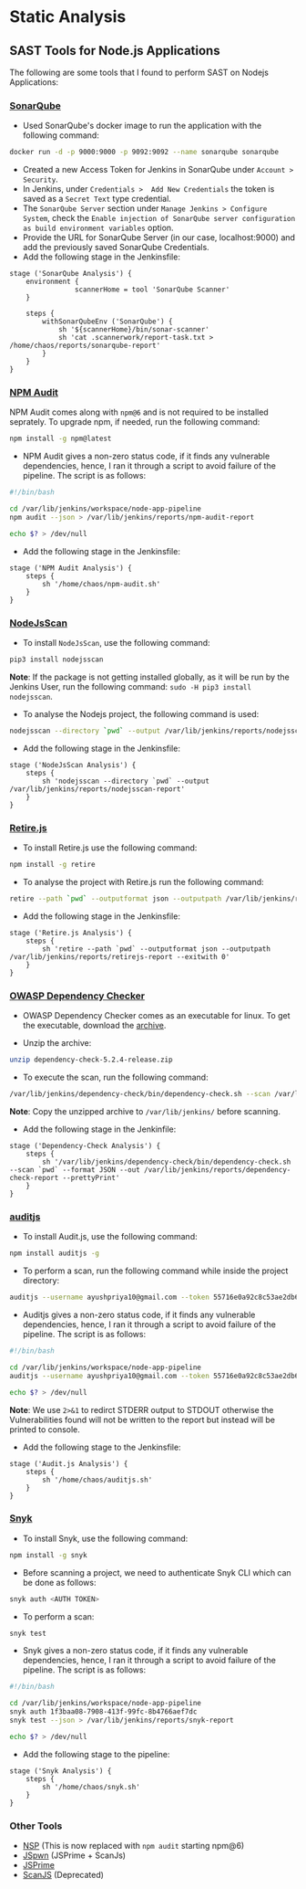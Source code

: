 
# Static Analysis

## SAST Tools for Node.js Applications

The following are some tools that I found to perform SAST on Nodejs Applications:

### [SonarQube](https://www.sonarqube.org/)

* Used SonarQube's docker image to run the application with the following command:

```bash
docker run -d -p 9000:9000 -p 9092:9092 --name sonarqube sonarqube
```

* Created a new Access Token for Jenkins in SonarQube under `Account > Security`.
* In Jenkins, under `Credentials >  Add New Credentials` the token is saved as a `Secret Text` type credential.
* The `SonarQube Server` section under `Manage Jenkins > Configure System`, check the `Enable injection of SonarQube server configuration as build environment variables` option.
* Provide the URL for SonarQube Server (in our case, localhost:9000) and add the previously saved SonarQube Credentials.
* Add the following stage in the Jenkinsfile:

```jenkins
stage ('SonarQube Analysis') {
    environment {
                scannerHome = tool 'SonarQube Scanner'
    }

    steps {
        withSonarQubeEnv ('SonarQube') {
            sh '${scannerHome}/bin/sonar-scanner'
            sh 'cat .scannerwork/report-task.txt > /home/chaos/reports/sonarqube-report'
        }
    }
}
```

### [NPM Audit](https://docs.npmjs.com/cli/audit)

NPM Audit comes along with `npm@6` and is not required to be installed seprately. To upgrade npm, if needed, run the following command:

```bash
npm install -g npm@latest
```

* NPM Audit gives a non-zero status code, if it finds any vulnerable dependencies, hence, I ran it through a script to avoid failure of the pipeline. The script is as follows:

```bash
#!/bin/bash

cd /var/lib/jenkins/workspace/node-app-pipeline
npm audit --json > /var/lib/jenkins/reports/npm-audit-report

echo $? > /dev/null
```

* Add the following stage in the Jenkinsfile:

```jenkins
stage ('NPM Audit Analysis') {
    steps {
        sh '/home/chaos/npm-audit.sh'
    }
}
```

### [NodeJsScan](https://github.com/ajinabraham/NodeJsScan)

* To install `NodeJsScan`, use the following command:

```bash
pip3 install nodejsscan
```

**Note**: If the package is not getting installed globally, as it will be run by the Jenkins User, run the following command: `sudo -H pip3 install nodejsscan`.

* To analyse the Nodejs project, the following command is used:

```bash
nodejsscan --directory `pwd` --output /var/lib/jenkins/reports/nodejsscan-report
```

* Add the following stage in the Jenkinsfile:

```jenkins
stage ('NodeJsScan Analysis') {
    steps {
        sh 'nodejsscan --directory `pwd` --output /var/lib/jenkins/reports/nodejsscan-report'
    }
}
```

### [Retire.js](https://retirejs.github.io/retire.js/)

* To install Retire.js use the following command:

```bash
npm install -g retire
```

* To analyse the project with Retire.js run the following command:

```bash
retire --path `pwd` --outputformat json --outputpath /var/lib/jenkins/reports/retirejs-report --exitwith 0
```

* Add the following stage in the Jenkinsfile:

```jenkins
stage ('Retire.js Analysis') {
    steps {
        sh 'retire --path `pwd` --outputformat json --outputpath /var/lib/jenkins/reports/retirejs-report --exitwith 0'
    }
}
```

### [OWASP Dependency Checker](https://www.owasp.org/index.php/OWASP_Dependency_Check)

* OWASP Dependency Checker comes as an executable for linux. To get the executable, download the [archive](https://dl.bintray.com/jeremy-long/owasp/dependency-check-5.2.4-release.zip).

* Unzip the archive:

```bash
unzip dependency-check-5.2.4-release.zip
```

* To execute the scan, run the following command:

```bash
/var/lib/jenkins/dependency-check/bin/dependency-check.sh --scan /var/lib/jenkins/workspace/node-app-pipeline --format JSON --out /var/lib/jenkins/reports/dependency-check-report --prettyPrint
```

**Note**: Copy the unzipped archive to `/var/lib/jenkins/` before scanning.

* Add the following stage in the Jenkinfile:

```jenkins
stage ('Dependency-Check Analysis') {
    steps {
        sh '/var/lib/jenkins/dependency-check/bin/dependency-check.sh --scan `pwd` --format JSON --out /var/lib/jenkins/reports/dependency-check-report --prettyPrint'
    }
}
```

### [auditjs](https://github.com/sonatype-nexus-community/auditjs)

* To install Audit.js, use the following command:

```bash
npm install auditjs -g
```

* To perform a scan, run the following command while inside the project directory:

```bash
auditjs --username ayushpriya10@gmail.com --token 55716e0a92c8c53ae2db6296b62f68860ef5f1af > /var/lib/jenkins/reports/auditjs-report 2>&1
```

* Auditjs gives a non-zero status code, if it finds any vulnerable dependencies, hence, I ran it through a script to avoid failure of the pipeline. The script is as follows:

```bash
#!/bin/bash

cd /var/lib/jenkins/workspace/node-app-pipeline
auditjs --username ayushpriya10@gmail.com --token 55716e0a92c8c53ae2db6296b62f68860ef5f1af > /var/lib/jenkins/reports/auditjs-report 2>&1

echo $? > /dev/null
```

**Note**: We use `2>&1` to redirct STDERR output to STDOUT otherwise the Vulnerabilities found will not be written to the report but instead will be printed to console.

* Add the following stage to the Jenkinsfile:

```jenkins
stage ('Audit.js Analysis') {
    steps {
        sh '/home/chaos/auditjs.sh'
    }
}
```

### [Snyk](https://github.com/snyk/snyk#cli)

* To install Snyk, use the following command:

```bash
npm install -g snyk
```

* Before scanning a project, we need to authenticate Snyk CLI which can be done as follows:

```bash
snyk auth <AUTH TOKEN>
```

* To perform a scan:

```bash
snyk test
```

* Snyk gives a non-zero status code, if it finds any vulnerable dependencies, hence, I ran it through a script to avoid failure of the pipeline. The script is as follows:

```bash
#!/bin/bash

cd /var/lib/jenkins/workspace/node-app-pipeline
snyk auth 1f3baa08-7908-413f-99fc-8b4766aef7dc
snyk test --json > /var/lib/jenkins/reports/snyk-report

echo $? > /dev/null
```

* Add the following stage to the pipeline:

```jenkins
stage ('Snyk Analysis') {
    steps {
        sh '/home/chaos/snyk.sh'
    }
}
```

### Other Tools

* [NSP](https://github.com/nodesecurity/nsp) (This is now replaced with `npm audit` starting npm@6)
* [JSpwn](https://github.com/dvolvox/JSpwn) (JSPrime + ScanJs)
* [JSPrime](https://github.com/dpnishant/jsprime)
* [ScanJS](https://github.com/mozilla/scanjs) (Deprecated)
